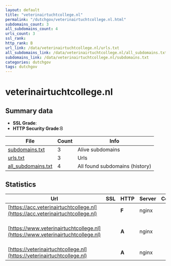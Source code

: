 ```yaml
---
layout: default
title: "veterinairtuchtcollege.nl"
permalink: "/dutchgov/veterinairtuchtcollege.nl.html"
subdomains_count: 3
all_subdomains_count: 4
urls_count: 3
ssl_rank: 
http_rank: B
url_link: /data/veterinairtuchtcollege.nl/urls.txt
all_subdomains_link: /data/veterinairtuchtcollege.nl/all_subdomains.txt
subdomains_link: /data/veterinairtuchtcollege.nl/subdomains.txt
categories: dutchgov
tags: dutchgov
---
```



# veterinairtuchtcollege.nl
## Summary data


 - **SSL Grade**:
 - **HTTP Security Grade**:B


| File       | Count | Info |
|------------|-------|------|
|[subdomains.txt](/DutchGovScope/data/veterinairtuchtcollege.nl/subdomains.txt)|3|Alive subdomains|
|[urls.txt](/DutchGovScope/data/veterinairtuchtcollege.nl/urls.txt)|3|Urls|
|[all_subdomains.txt](/DutchGovScope/data/veterinairtuchtcollege.nl/all_subdomains.txt)|4|All found subdomains (history)|


## Statistics


| Url | SSL | HTTP | Server | Cookie | HSTS | CORS | CTO | CSP | XFO | XXP | RP |FP| Tech |Title |
|--------|-------|-------|------|------|------|------|------|------|------|------|------|------|------|------|
|[https://acc.veterinairtuchtcollege.nl](https://acc.veterinairtuchtcollege.nl)| | **F**|nginx| | | | | | | | :white_check_mark: | |Basic Nginx|401 Authorizatio...|
|[https://www.veterinairtuchtcollege.nl](https://www.veterinairtuchtcollege.nl)| | **A**|nginx| |:white_check_mark: | | |:warning: | :white_check_mark: | :white_check_mark: | :white_check_mark: | |Drupal HSTS Nginx PHP|Home | Veterinai...|
|[https://veterinairtuchtcollege.nl](https://veterinairtuchtcollege.nl)| | **A**|nginx| |:white_check_mark: | | |:warning: | :white_check_mark: | :white_check_mark: | :white_check_mark: | |HSTS Nginx|301 Moved Perman...|

